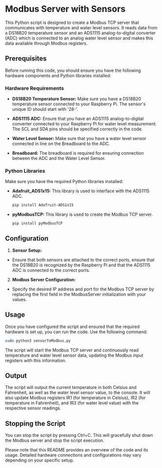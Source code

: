 
# Modbus Server with Sensors

This Python script is designed to create a Modbus TCP server that communicates with temperature and water level sensors. It reads data from a DS18B20 temperature sensor and an ADS1115 analog-to-digital converter (ADC) which is connected to an analog water level sensor and makes this data available through Modbus registers.


## Prerequisites

Before running this code, you should ensure you have the following hardware components and Python libraries installed:

### Hardware Requirements

- **DS18B20 Temperature Sensor:** Make sure you have a DS18B20 temperature sensor connected to your Raspberry Pi. The sensor's unique ID should start with '28-'.

- **ADS1115 ADC:** Ensure that you have an ADS1115 analog-to-digital converter connected to your Raspberry Pi for water level measurement. The SCL and SDA pins should be specified correctly in the code.

- **Water Level Sensor:** Make sure that you have a water level sensor connected in line on the Breadboard to the ADC.

- **Breadboard:** The breadboard is required for ensuring connection between the ADC and the Water Level Sensor.

### Python Libraries
Make sure you have the required Python libraries installed:

- **Adafruit_ADS1x15:** This library is used to interface with the ADS1115 ADC.

   ```bash
   pip install Adafruit-ADS1x15
   ```

- **pyModbusTCP:** This library is used to create the Modbus TCP server.

   ```bash
   pip install pyModbusTCP
   ```

## Configuration

1. **Sensor Setup:**
- Ensure that both sensors are attached to the correct ports, ensure that the DS18B20 is recognized by the Raspberry Pi and that the ADS1115 ADC is connected to the correct ports.
2. **Modbus Server Configuration:**
- Specify the desired IP address and port for the Modbus TCP server by replacing the first field in the ModbusServer initialization with your values.





## Usage

Once you have configured the script and ensured that the required hardware is set up, you can run the code. Use the following command:

```bash
sudo python3 sensorToModbus.py
```

The script will start the Modbus TCP server and continuously read temperature and water level sensor data, updating the Modbus input registers with this information.

## Output

The script will output the current temperature in both Celsius and Fahrenheit, as well as the water level sensor value, to the console. It will also update Modbus registers IR1 (for temperature in Celsius), IR2 (for temperature in Fahrenheit), and IR3 (for water level value) with the respective sensor readings. 

## Stopping the Script

You can stop the script by pressing Ctrl+C. This will gracefully shut down the Modbus server and stop the script execution.

Please note that this README provides an overview of the code and its usage. Detailed hardware connections and configurations may vary depending on your specific setup.
